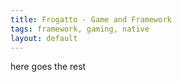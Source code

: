 ```yaml
---
title: Frogatto - Game and Framework
tags: framework, gaming, native
layout: default
---
```


here goes the rest